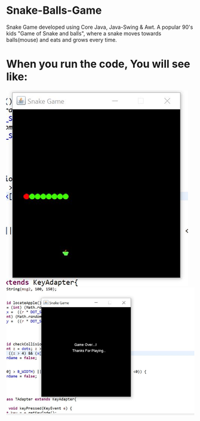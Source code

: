 # Snake-Balls-Game
Snake Game developed using Core Java, Java-Swing &amp; Awt. 
A popular 90's kids "Game of Snake and balls", where a snake moves towards balls(mouse) and eats and grows every time.

# When you run the code, You will see like:


<img src="gameInProgress.JPG">

<img src="gameOver.JPG">
